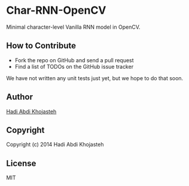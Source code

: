 # Char-RNN-OpenCV
Minimal character-level Vanilla RNN model in OpenCV.

## How to Contribute

* Fork the repo on GitHub and send a pull request
* Find a list of TODOs on the GitHub issue tracker

We have not written any unit tests just yet, but we hope to do that soon.

## Author

[Hadi Abdi Khojasteh](http://hadiabdikhojasteh.ir)

## Copyright

Copyright (c) 2014 Hadi Abdi Khojasteh

## License

MIT
